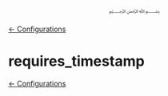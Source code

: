 <p align=center>
   ﷽
</p>

[← Configurations](/docs/CONFIGURATION.md)

# requires_timestamp


[← Configurations](/docs/CONFIGURATION.md)

